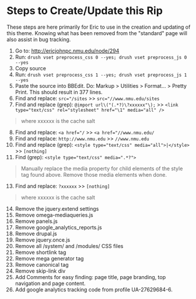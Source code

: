 Steps to Create/Update this Rip
===============================

These steps are here primarily for Eric to use in the creation and updating of this theme.  Knowing what has been removed from the "standard" page will also assist in bug tracking.

1. Go to: http://ericjohnpc.nmu.edu/node/294
2. Run: `drush vset preprocess_css 0 --yes; drush vset preprocess_js 0 --yes`
3. Copy source
4. Run: `drush vset preprocess_css 1 --yes; drush vset preprocess_js 1 --yes`
5. Paste the source into BBEdit.  Do: Markup > Utilities > Format... > Pretty Print.  This should result in 377 lines.
6. Find and replace: `src="/sites`  >>  `src="//www.nmu.edu/sites`
7. Find and replace (grep): `@import url\("(.*?)\?xxxxxx"\);`  >>  `<link type="text/css" rel="stylesheet" href="\1" media="all" />`
  >where xxxxxx is the cache salt
8. Find and replace: `<a href="/` >> `<a href="//www.nmu.edu/`
9. Find and replace: `http://www.nmu.edu` >>  `//www.nmu.edu`
10. Find and replace (grep): `<style type="text/css" media="all">|</style>` >>  `[nothing]`
11. Find (grep): `<style type="text/css" media=".*?">`
  >Manually replace the media property for child elements of the style tag found above.  Remove those media elements when done.
13. Find and replace: `?xxxxxx` >>  `[nothing]`
  >where xxxxxx is the cache salt
14. Remove the jquery.extend settings
15. Remove omega-mediaqueries.js
16. Remove panels.js
17. Remove google\_analytics\_reports.js
18. Remove drupal.js
19. Remove jquery.once.js
20. Remove all /system/ and /modules/ CSS files
21. Remove shortlink tag
22. Remove mega generator tag
23. Remove canonical tag
24. Remove skip-link div
25. Add Comments for easy finding: page title, page branding, top navigation and page content.
26. Add google analytics tracking code from profile UA-27629684-6.
